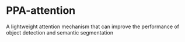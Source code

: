 # PPA-attention
A lightweight attention mechanism that can improve the performance of object detection and semantic segmentation
